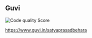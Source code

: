
Guvi
----
![Code quality Score](https://www.code-inspector.com/project/14743/score/svg)

https://www.guvi.in/satyaprasadbehara




